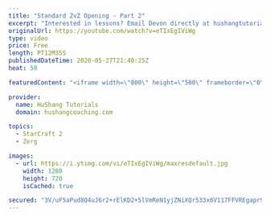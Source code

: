 ```yaml
---
title: "Standard ZvZ Opening - Part 2"
excerpt: "Interested in lessons? Email Devon directly at hushangtutorials@outlook.com ------------------------------------------------------------------------------------------------------- Want to support HuShang Tutorials directly? Patreon is a website where you can contribute a monthly donation that will help"
originalUrl: https://youtube.com/watch?v=eTIxEgIViWg
type: video
price: Free
length: PT12M35S
publishedDateTime: 2020-05-27T21:40:25Z
heat: 50

featuredContent: "<iframe width=\"800\" height=\"500\" frameborder=\"0\" src=\"https://www.youtube.com/embed/eTIxEgIViWg\" allow=\"accelerometer; autoplay; encrypted-media; gyroscope; picture-in-picture\" allowfullscreen></iframe>"

provider:
  name: HuShang Tutorials
  domain: hushangcoaching.com

topics:
  - StarCraft 2
  - Zerg

images:
  - url: https://i.ytimg.com/vi/eTIxEgIViWg/maxresdefault.jpg
    width: 1280
    height: 720
    isCached: true

secured: "3V/uF5aPud8Q4uJ6r2+rElKD2+5lVmReN1yjZNiXQr533x6V117FFVREgapr9wX0vQwQ0T44KG2A3HsCggjNqLzgkQU6lsz8XLk782ZF8EPYkmkfp/DSZqrFstT0zH25opGRLD6fFtCRdstZdigSoeTmoyQ1fpJIrDcGtYK407RuCbPvX5/2NvEO3jEkACS7hsNN9QoKSWZkkGN1P9ltX7tAnV9fdKxAHmNnErTji8HGrZ1y3Zt8Xh1IdHgYE9WRTHxmFskKOWuIAI5Wy/vU6qMyUk4xRo/vLwia8PfbuR4JqWPU+pPsfKePqXTlhp1qYMOB0dER7W4EMTIJOiuJA/8IQLf03ePSVu4e97UjcVanBezdZzrXLQqvDogTHfDl5Wu7idYoqlEFmxTKmEPhYt/IP00uddpgd6AUFqr6WMo=;+Xjn5rAez18ifysBW3zL1A=="
---
```


